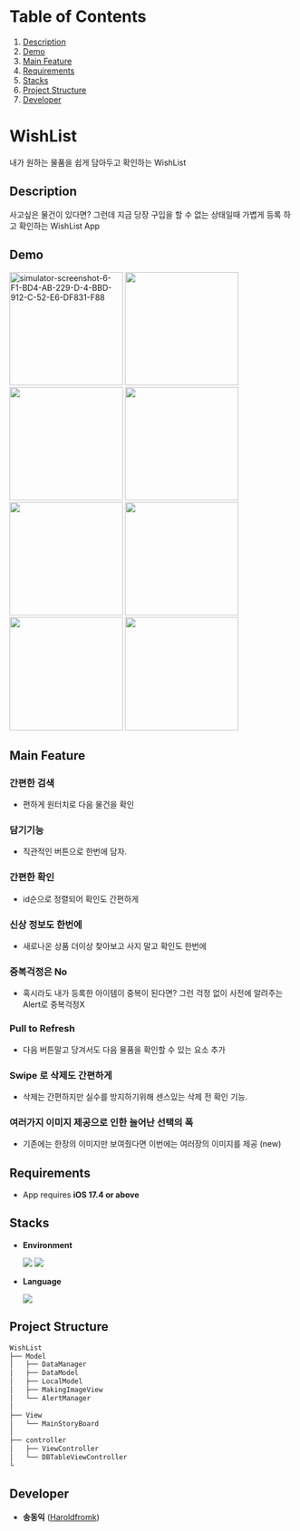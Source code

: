 # Table of Contents
1. [Description](#description)
2. [Demo](#Demo)
3. [Main Feature](#main-feature)
4. [Requirements](#requirements)
5. [Stacks](#stacks)
6. [Project Structure](#project-structure)
7. [Developer](#developer)

# WishList

내가 원하는 물품을 쉽게 담아두고 확인하는 WishList

## Description

사고싶은 물건이 있다면? 그런데 지금 당장 구입을 할 수 없는 상태일때 가볍게 등록 하고 확인하는 WishList App

## Demo
<p float="left">
    <img src="https://github.com/Haroldfromk/WishListRepo/assets/97341336/552fc68c-d527-4688-91c7-f612e3922db3" alt="simulator-screenshot-6-F1-BD4-AB-229-D-4-BBD-912-C-52-E6-DF831-F88" width="200">
    <img src="https://github.com/Haroldfromk/WishListRepo/assets/97341336/afb912ab-2bb3-454f-a02f-4d5c285ae03b" width="200">
    <img src="https://github.com/Haroldfromk/WishListRepo/assets/97341336/4c3e73ed-648d-4430-a737-411d0ec803d8" width="200">
    <img src="https://github.com/Haroldfromk/WishListRepo/assets/97341336/09bf1811-bede-43f4-b87a-ab6c39c3df05" width="200">
    <img src="https://github.com/Haroldfromk/WishListRepo/assets/97341336/a508c470-1862-4eac-bc01-d76c508c7b24" width="200">
    <img src="https://github.com/Haroldfromk/WishListRepo/assets/97341336/32aea924-c96f-418e-bb04-5be20bb6dc39" width="200">
    <img src="https://github.com/Haroldfromk/WishListRepo/assets/97341336/60d9b96f-657b-4c0a-b93d-27bc0863d767" width="200">
    <img src="https://github.com/Haroldfromk/haroldfromk.github.io/assets/97341336/683481d6-a1f3-4ee6-920f-754246f5d3d2" width="200">
</p>

## Main Feature
### 간편한 검색
- 편하게 원터치로 다음 물건을 확인

### 담기기능
- 직관적인 버튼으로 한번에 담자.

### 간편한 확인
- id순으로 정렬되어 확인도 간편하게

### 신상 정보도 한번에
- 새로나온 상품 더이상 찾아보고 사지 말고 확인도 한번에

### 중복걱정은 No
- 혹시라도 내가 등록한 아이템이 중복이 된다면? 그런 걱정 없이 사전에 알려주는 Alert로 중복걱정X

### Pull to Refresh
- 다음 버튼말고 당겨서도 다음 물품을 확인할 수 있는 요소 추가

### Swipe 로 삭제도 간편하게
- 삭제는 간편하지만 실수를 방지하기위해 센스있는 삭제 전 확인 기능.

### 여러가지 이미지 제공으로 인한 늘어난 선택의 폭
- 기존에는 한장의 이미지만 보여줬다면 이번에는 여러장의 이미지를 제공 (new)

## Requirements
- App requires **iOS 17.4 or above**

## Stacks
- **Environment**

    <img src="https://img.shields.io/badge/-Xcode-147EFB?style=flat&logo=xcode&logoColor=white"/> <img src="https://img.shields.io/badge/-git-F05032?style=flat&logo=git&logoColor=white"/>

- **Language**

    <img src="https://img.shields.io/badge/-swift-F05138?style=flat&logo=swift&logoColor=white"/> 

## Project Structure

```markdown
WishList
├── Model
│   ├── DataManager
│   ├── DataModel
│   ├── LocalModel
│   ├── MakingImageView
│   └── AlertManager
│
├── View
│   └── MainStoryBoard
│
├── controller
│   ├── ViewController
│   └── DBTableViewController
└ 
```

## Developer
*  **송동익** ([Haroldfromk](https://github.com/Haroldfromk/))
